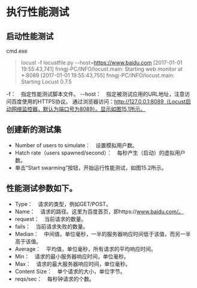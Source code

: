 # 执行性能测试
## 启动性能测试

cmd.exe
> locust -f locustfile.py --host=https://www.baidu.com 
[2017-01-01 19:55:43,741] fnngj-PC/INFO/locust.main: Starting web monitor at 
*:8089 
[2017-01-01 19:55:43,755] fnngj-PC/INFO/locust.main: Starting Locust 0.7.5 
 
-f：　指定性能测试脚本文件。
--host：　指定被测试应用的URL地址，注意访问百度使用的HTTPS协议。
通过浏览器访问：http://127.0.0.1:8089（Locust启动网络监控器，默认为端口号为8089）。显示如图15.1所示。


## 创建新的测试集

- Number of users to simulate：　设置模拟用户数。
- Hatch rate（users spawned/second）：　每秒产生（启动）的虚拟用户数。
- 单击“Start swarming”按钮，开始运行性能测试，如图15.2所示。


## 性能测试参数如下。

- Type：　请求的类型，例如GET/POST。
- Name：　请求的路径。这里为百度首页，即https://www.baidu.com/。
- request：　当前请求的数量。
- fails：　当前请求失败的数量。
- Median：　中间值，单位毫秒，一半的服务器响应时间低于该值，而另一半高于该值。
- Average：　平均值，单位毫秒，所有请求的平均响应时间。
- Min：　请求的最小服务器响应时间，单位毫秒。
- Max：　请求的最大服务器响应时间，单位毫秒。
- Content Size：　单个请求的大小，单位字节。
- reqs/sec：　每秒钟请求的个数。
